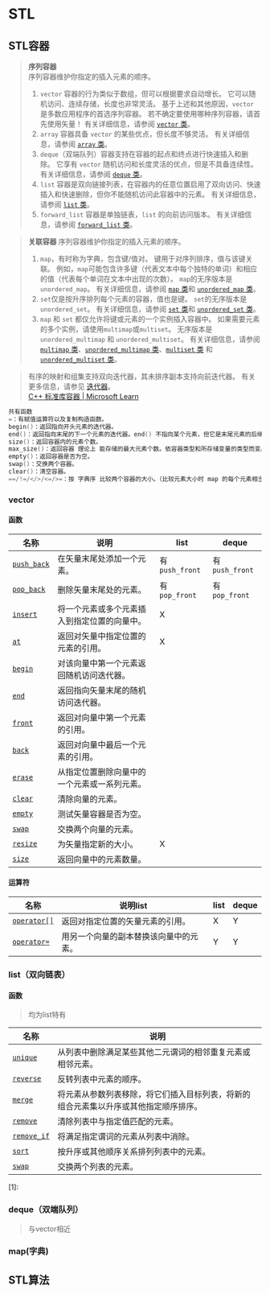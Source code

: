 # STL

## STL容器

>**序列容器**  
>序列容器维护你指定的插入元素的顺序。  
>
>1. `vector` 容器的行为类似于数组，但可以根据要求自动增长。 它可以随机访问、连续存储，长度也非常灵活。 基于上述和其他原因，`vector` 是多数应用程序的首选序列容器。 若不确定要使用哪种序列容器，请首先使用矢量！ 有关详细信息，请参阅 [`vector` 类](https://learn.microsoft.com/zh-cn/cpp/standard-library/vector-class?view=msvc-170)。  
>2. `array` 容器具备 `vector` 的某些优点，但长度不够灵活。 有关详细信息，请参阅 [`array` 类](https://learn.microsoft.com/zh-cn/cpp/standard-library/array-class-stl?view=msvc-170)。  
>3. `deque`（双端队列）容器支持在容器的起点和终点进行快速插入和删除。 它享有 `vector` 随机访问和长度灵活的优点，但是不具备连续性。 有关详细信息，请参阅 [`deque` 类](https://learn.microsoft.com/zh-cn/cpp/standard-library/deque-class?view=msvc-170)。  
>4. `list` 容器是双向链接列表，在容器内的任意位置启用了双向访问、快速插入和快速删除，但你不能随机访问此容器中的元素。 有关详细信息，请参阅 [`list` 类](https://learn.microsoft.com/zh-cn/cpp/standard-library/list-class?view=msvc-170)。  
>5. `forward_list` 容器是单独链表，`list` 的向前访问版本。 有关详细信息，请参阅 [`forward_list` 类](https://learn.microsoft.com/zh-cn/cpp/standard-library/forward-list-class?view=msvc-170)。

>**关联容器**  序列容器维护你指定的插入元素的顺序。  
>
>1. `map`，有时称为字典，包含键/值对。 键用于对序列排序，值与该键关联。 例如，`map`可能包含许多键（代表文本中每个独特的单词）和相应的值（代表每个单词在文本中出现的次数）。 `map`的无序版本是 `unordered_map`。 有关详细信息，请参阅 [`map` 类](https://learn.microsoft.com/zh-cn/cpp/standard-library/map-class?view=msvc-170)和 [`unordered_map` 类](https://learn.microsoft.com/zh-cn/cpp/standard-library/unordered-map-class?view=msvc-170)。  
>2. `set`仅是按升序排列每个元素的容器，值也是键。 `set`的无序版本是 `unordered_set`。 有关详细信息，请参阅 [`set` 类](https://learn.microsoft.com/zh-cn/cpp/standard-library/set-class?view=msvc-170)和 [`unordered_set` 类](https://learn.microsoft.com/zh-cn/cpp/standard-library/unordered-set-class?view=msvc-170)。   
>3. `map` 和 `set` 都仅允许将键或元素的一个实例插入容器中。 如果需要元素的多个实例，请使用`multimap`或`multiset`。 无序版本是 `unordered_multimap` 和 `unordered_multiset`。 有关详细信息，请参阅 [`multimap` 类](https://learn.microsoft.com/zh-cn/cpp/standard-library/multimap-class?view=msvc-170)、[`unordered_multimap` 类](https://learn.microsoft.com/zh-cn/cpp/standard-library/unordered-multimap-class?view=msvc-170)、[`multiset` 类](https://learn.microsoft.com/zh-cn/cpp/standard-library/multiset-class?view=msvc-170) 和 [`unordered_multiset` 类](https://learn.microsoft.com/zh-cn/cpp/standard-library/unordered-multiset-class?view=msvc-170)。

> 有序的映射和组集支持双向迭代器，其未排序副本支持向前迭代器。 有关更多信息，请参见 [迭代器](https://learn.microsoft.com/zh-cn/cpp/standard-library/iterators?view=msvc-170)。   
> [C++ 标准库容器 | Microsoft Learn](https://learn.microsoft.com/zh-cn/cpp/standard-library/stl-containers?view=msvc-170)

```cpp
共有函数
=：有赋值运算符以及复制构造函数。
begin()：返回指向开头元素的迭代器。
end()：返回指向末尾的下一个元素的迭代器。end() 不指向某个元素，但它是末尾元素的后继。
size()：返回容器内的元素个数。
max_size()：返回容器 理论上 能存储的最大元素个数。依容器类型和所存储变量的类型而变。
empty()：返回容器是否为空。
swap()：交换两个容器。
clear()：清空容器。
==/!=/</>/<=/>=：按 字典序 比较两个容器的大小。（比较元素大小时 map 的每个元素相当于 set<pair<key, value> >，无序容器不支持 </>/<=/>=。）
```

### vector

#### 函数

| 名称                                                         | 说明                                         | list           | deque          |
| ------------------------------------------------------------ | -------------------------------------------- | -------------- | -------------- |
| [`push_back`](https://learn.microsoft.com/zh-cn/cpp/standard-library/vector-class?view=msvc-170#push_back) | 在矢量末尾处添加一个元素。                   | 有`push_front` | 有`push_front` |
| [`pop_back`](https://learn.microsoft.com/zh-cn/cpp/standard-library/vector-class?view=msvc-170#pop_back) | 删除矢量末尾处的元素。                       | 有`pop_front`  | 有`pop_front`  |
| [`insert`](https://learn.microsoft.com/zh-cn/cpp/standard-library/vector-class?view=msvc-170#insert) | 将一个元素或多个元素插入到指定位置的向量中。 | X              |                |
| [`at`](https://learn.microsoft.com/zh-cn/cpp/standard-library/vector-class?view=msvc-170#at) | 返回对矢量中指定位置的元素的引用。           | X              |                |
| [`begin`](https://learn.microsoft.com/zh-cn/cpp/standard-library/vector-class?view=msvc-170#begin) | 对该向量中第一个元素返回随机访问迭代器。     |                |                |
| [`end`](https://learn.microsoft.com/zh-cn/cpp/standard-library/vector-class?view=msvc-170#end) | 返回指向矢量末尾的随机访问迭代器。           |                |                |
| [`front`](https://learn.microsoft.com/zh-cn/cpp/standard-library/vector-class?view=msvc-170#front) | 返回对向量中第一个元素的引用。               |                |                |
| [`back`](https://learn.microsoft.com/zh-cn/cpp/standard-library/vector-class?view=msvc-170#back) | 返回对向量中最后一个元素的引用。             |                |                |
| [`erase`](https://learn.microsoft.com/zh-cn/cpp/standard-library/vector-class?view=msvc-170#erase) | 从指定位置删除向量中的一个元素或一系列元素。 |                |                |
| [`clear`](https://learn.microsoft.com/zh-cn/cpp/standard-library/vector-class?view=msvc-170#clear) | 清除向量的元素。                             |                |                |
| [`empty`](https://learn.microsoft.com/zh-cn/cpp/standard-library/vector-class?view=msvc-170#empty) | 测试矢量容器是否为空。                       |                |                |
| [`swap`](https://learn.microsoft.com/zh-cn/cpp/standard-library/vector-class?view=msvc-170#swap) | 交换两个向量的元素。                         |                |                |
| [`resize`](https://learn.microsoft.com/zh-cn/cpp/standard-library/vector-class?view=msvc-170#resize) | 为矢量指定新的大小。                         | X              |                |
| [`size`](https://learn.microsoft.com/zh-cn/cpp/standard-library/vector-class?view=msvc-170#size) | 返回向量中的元素数量。                       |                |                |

#### 运算符

| 名称                                                         | 说明list                               | list | deque |
| ------------------------------------------------------------ | -------------------------------------- | ---- | ----- |
| [`operator[]`](https://learn.microsoft.com/zh-cn/cpp/standard-library/vector-class?view=msvc-170#op_at) | 返回对指定位置的矢量元素的引用。       | X    | Y     |
| [`operator=`](https://learn.microsoft.com/zh-cn/cpp/standard-library/vector-class?view=msvc-170#op_eq) | 用另一个向量的副本替换该向量中的元素。 | Y    | Y     |

### list（双向链表）

#### 函数

> 均为list特有

| 名称                                                         | 说明                                                         |
| ------------------------------------------------------------ | ------------------------------------------------------------ |
| [`unique`](https://learn.microsoft.com/zh-cn/cpp/standard-library/list-class?view=msvc-170#unique) | 从列表中删除满足某些其他二元谓词的相邻重复元素或相邻元素。   |
| [`reverse`](https://learn.microsoft.com/zh-cn/cpp/standard-library/list-class?view=msvc-170#reverse) | 反转列表中元素的顺序。                                       |
| [`merge`](https://learn.microsoft.com/zh-cn/cpp/standard-library/list-class?view=msvc-170#merge) | 将元素从参数列表移除，将它们插入目标列表，将新的组合元素集以升序或其他指定顺序排序。 |
| [`remove`](https://learn.microsoft.com/zh-cn/cpp/standard-library/list-class?view=msvc-170#remove) | 清除列表中与指定值匹配的元素。                               |
| [`remove_if`](https://learn.microsoft.com/zh-cn/cpp/standard-library/list-class?view=msvc-170#remove_if) | 将满足指定谓词的元素从列表中消除。                           |
| [`sort`](https://learn.microsoft.com/zh-cn/cpp/standard-library/list-class?view=msvc-170#sort) | 按升序或其他顺序关系排列列表中的元素。                       |
| [`swap`](https://learn.microsoft.com/zh-cn/cpp/standard-library/list-class?view=msvc-170#swap) | 交换两个列表的元素。                                         |

[1]: 

### deque（双端队列）

> 与vector相近

### map(字典)



## STL算法
